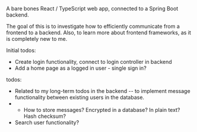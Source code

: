 A bare bones React / TypeScript web app, connected to a Spring Boot backend. 

The goal of this is to investigate how to efficiently communicate from a frontend to a backend. Also, to learn more about frontend frameworks, as it is completely new to me. 

Initial todos:
- Create login functionality, connect to login controller in backend
- Add a home page as a logged in user - single sign in?

todos:
- Related to my long-term todos in the backend -- to implement message functionality between existing users in the database.
- - How to store messages? Encrypted in a database? In plain text? Hash checksum?
- Search user functionality?
